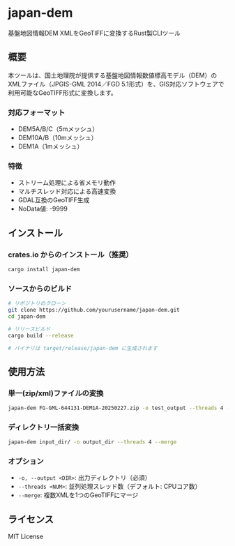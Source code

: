 # japan-dem

基盤地図情報DEM XMLをGeoTIFFに変換するRust製CLIツール

## 概要

本ツールは、国土地理院が提供する基盤地図情報数値標高モデル（DEM）のXMLファイル（JPGIS-GML 2014／FGD 5.1形式）を、GIS対応ソフトウェアで利用可能なGeoTIFF形式に変換します。

### 対応フォーマット
- DEM5A/B/C（5mメッシュ）
- DEM10A/B（10mメッシュ）
- DEM1A（1mメッシュ）

### 特徴
- ストリーム処理による省メモリ動作
- マルチスレッド対応による高速変換
- GDAL互換のGeoTIFF生成
- NoData値: -9999

## インストール

### crates.io からのインストール（推奨）

```bash
cargo install japan-dem
```

### ソースからのビルド

```bash
# リポジトリのクローン
git clone https://github.com/yourusername/japan-dem.git
cd japan-dem

# リリースビルド
cargo build --release

# バイナリは target/release/japan-dem に生成されます
```

## 使用方法

### 単一(zip/xml)ファイルの変換
```bash
japan-dem FG-GML-644131-DEM1A-20250227.zip -o test_output --threads 4 --merge
```

### ディレクトリ一括変換
```bash
japan-dem input_dir/ -o output_dir --threads 4 --merge
```

### オプション
- `-o, --output <DIR>`: 出力ディレクトリ（必須）
- `--threads <NUM>`: 並列処理スレッド数（デフォルト: CPUコア数）
- `--merge`: 複数XMLを1つのGeoTIFFにマージ

## ライセンス

MIT License
